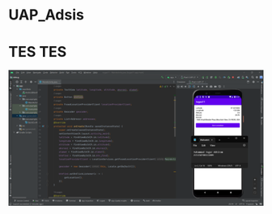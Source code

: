 # UAP_Adsis
# TES TES 
![alt_text](https://github.com/garr007/UAP_Adsis/blob/main/image/Screenshot%202023-06-09%20182753.png?raw=true)
